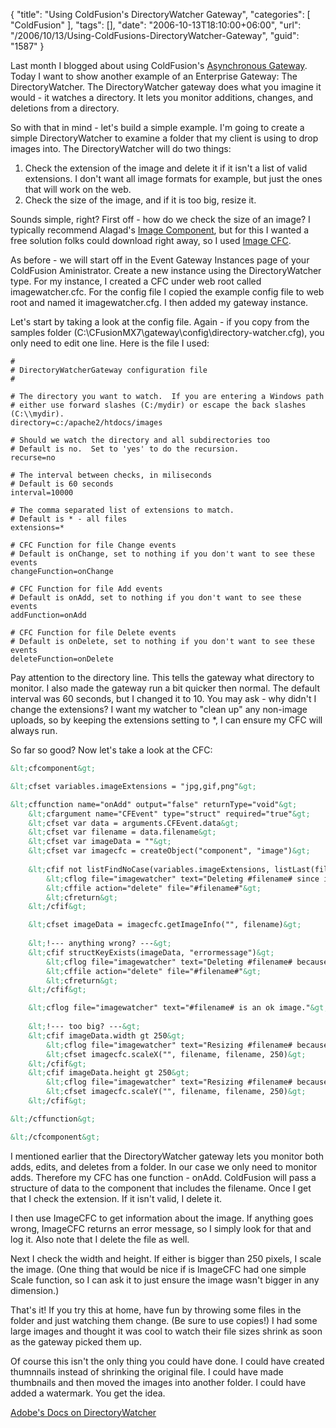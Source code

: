 {
	"title": "Using ColdFusion's DirectoryWatcher Gateway",
	"categories": [
		"ColdFusion"
	],
	"tags": [],
	"date": "2006-10-13T18:10:00+06:00",
	"url": "/2006/10/13/Using-ColdFusions-DirectoryWatcher-Gateway",
	"guid": "1587"
}

Last month I blogged about using ColdFusion's <a href="https://www.raymondcamden.com/2006/09/14/Using-ColdFusions-Asynchronous-Gateway-3/">Asynchronous Gateway</a>. Today I want to show another example of an Enterprise Gateway: The DirectoryWatcher. The DirectoryWatcher gateway does what you imagine it would - it watches a directory. It lets you monitor additions, changes, and deletions from a directory.

So with that in mind - let's build a simple example. I'm going to create a simple DirectoryWatcher to examine a folder that my client is using to drop images into. The DirectoryWatcher will do two things:
<!--more-->
<ol>
<li>Check the extension of the image and delete it if it isn't a list of valid extensions. I don't want all image formats for example, but just the ones that will work on the web.
<li>Check the size of the image, and if it is too big, resize it.
</ol>

Sounds simple, right? First off - how do we check the size of an image? I typically recommend Alagad's <a href="http://www.alagad.com/index.cfm/name-aic">Image Component</a>, but for this I wanted a free solution folks could download right away, so I used <a href="http://www.opensourcecf.com/imagecfc/index.cfm">Image CFC</a>.

As before - we will start off in the Event Gateway Instances page of your ColdFusion Aministrator. Create a new instance using the DirectoryWatcher type. For my instance, I created a CFC under web root called imagewatcher.cfc. For the config file I copied the example config file to web root and named it imagewatcher.cfg. I then added my gateway instance. 

Let's start by taking a look at the config file. Again - if you copy from the samples folder (C:\CFusionMX7\gateway\config\directory-watcher.cfg), you only need to edit one line. Here is the file I used:

	#
	# DirectoryWatcherGateway configuration file
	#

	# The directory you want to watch.  If you are entering a Windows path
	# either use forward slashes (C:/mydir) or escape the back slashes (C:\\mydir).
	directory=c:/apache2/htdocs/images

	# Should we watch the directory and all subdirectories too
	# Default is no.  Set to 'yes' to do the recursion.
	recurse=no

	# The interval between checks, in miliseconds
	# Default is 60 seconds
	interval=10000

	# The comma separated list of extensions to match.
	# Default is * - all files
	extensions=*

	# CFC Function for file Change events
	# Default is onChange, set to nothing if you don't want to see these events
	changeFunction=onChange

	# CFC Function for file Add events
	# Default is onAdd, set to nothing if you don't want to see these events
	addFunction=onAdd

	# CFC Function for file Delete events
	# Default is onDelete, set to nothing if you don't want to see these events
	deleteFunction=onDelete

Pay attention to the directory line. This tells the gateway what directory to monitor. I also made the gateway run a bit quicker then normal. The default interval was 60 seconds, but I changed it to 10. You may ask - why didn't I change the extensions? I want my watcher to "clean up" any non-image uploads, so by keeping the extensions setting to *, I can ensure my CFC will always run. 

So far so good? Now let's take a look at the CFC:

```html
&lt;cfcomponent&gt;

&lt;cfset variables.imageExtensions = "jpg,gif,png"&gt;

&lt;cffunction name="onAdd" output="false" returnType="void"&gt;
	&lt;cfargument name="CFEvent" type="struct" required="true"&gt;
	&lt;cfset var data = arguments.CFEvent.data&gt;
	&lt;cfset var filename = data.filename&gt;
	&lt;cfset var imageData = ""&gt;
	&lt;cfset var imagecfc = createObject("component", "image")&gt;
	
    &lt;cfif not listFindNoCase(variables.imageExtensions, listLast(filename, "."))&gt;
		&lt;cflog file="imagewatcher" text="Deleting #filename# since it wasn't an image."&gt;
		&lt;cffile action="delete" file="#filename#"&gt;
		&lt;cfreturn&gt;
	&lt;/cfif&gt;

	&lt;cfset imageData = imagecfc.getImageInfo("", filename)&gt;
	
	&lt;!--- anything wrong? ---&gt;
	&lt;cfif structKeyExists(imageData, "errormessage")&gt;
		&lt;cflog file="imagewatcher" text="Deleting #filename# because: #imageData.errormessage#."&gt;
		&lt;cffile action="delete" file="#filename#"&gt;
		&lt;cfreturn&gt;
	&lt;/cfif&gt;

	&lt;cflog file="imagewatcher" text="#filename# is an ok image."&gt;	
	
	&lt;!--- too big? ---&gt;
	&lt;cfif imageData.width gt 250&gt;
		&lt;cflog file="imagewatcher" text="Resizing #filename# because width was #imageData.width#."&gt;
		&lt;cfset imagecfc.scaleX("", filename, filename, 250)&gt;
	&lt;/cfif&gt;
	&lt;cfif imageData.height gt 250&gt;
		&lt;cflog file="imagewatcher" text="Resizing #filename# because height was #imageData.height#."&gt;
		&lt;cfset imagecfc.scaleY("", filename, filename, 250)&gt;
	&lt;/cfif&gt;

&lt;/cffunction&gt;

&lt;/cfcomponent&gt;
```

I mentioned earlier that the DirectoryWatcher gateway lets you monitor both adds, edits, and deletes from a folder. In our case we only need to monitor adds. Therefore my CFC has one function - onAdd. ColdFusion will pass a structure of data to the component that includes the filename. Once I get that I check the extension. If it isn't valid, I delete it.

I then use ImageCFC to get information about the image. If anything goes wrong, ImageCFC returns an error message, so I simply look for that and log it. Also note that I delete the file as well.

Next I check the width and height. If either is bigger than 250 pixels, I scale the image. (One thing that would be nice if is ImageCFC had one simple Scale function, so I can ask it to just ensure the image wasn't bigger in any dimension.)

That's it! If you try this at home, have fun by throwing some files in the folder and just watching them change. (Be sure to use copies!) I had some large images and thought it was cool to watch their file sizes shrink as soon as the gateway picked them up. 

Of course this isn't the only thing you could have done. I could have created thumnnails instead of shrinking the original file. I could have made thumbnails and then moved the images into another folder. I could have added a watermark. You get the idea.

<a href="http://livedocs.macromedia.com/coldfusion/7/htmldocs/00001649.htm#135887">Adobe's Docs on DirectoryWatcher</a>